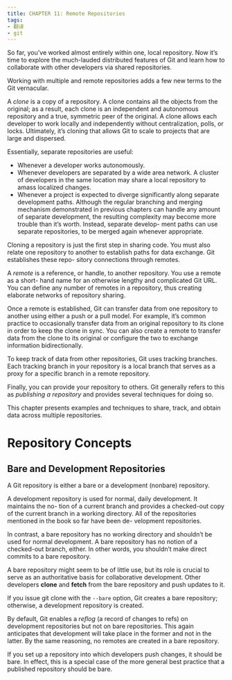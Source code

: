 ```yaml
---
title: CHAPTER 11: Remote Repositories
tags:
- 翻译
- git
---
```


So far, you’ve worked almost entirely within one, local repository. Now it’s time to explore the much-lauded distributed features of Git and learn how to collaborate with other developers via shared repositories.

Working with multiple and remote repositories adds a few new terms to the Git vernacular.

A *clone* is a copy of a repository. A clone contains all the objects from the original; as a result, each clone is an independent and autonomous repository and a true, symmetric peer of the original. A clone allows each developer to work locally and independently without centralization, polls, or locks. Ultimately, it’s cloning that allows Git to scale to projects that are large and dispersed.

Essentially, separate repositories are useful:

* Whenever a developer works autonomously.
* Whenever developers are separated by a wide area network. A cluster of developers in the same location may share a local repository to amass localized changes.
* Whenever a project is expected to diverge significantly along separate development paths. Although the regular branching and merging mechanism demonstrated in previous chapters can handle any amount of separate development, the resulting complexity may become more trouble than it’s worth. Instead, separate develop- ment paths can use separate repositories, to be merged again whenever appropriate.

Cloning a repository is just the first step in sharing code. You must also relate one repository to another to establish paths for data exchange. Git establishes these repo- sitory connections through remotes.

A *remote* is a reference, or handle, to another repository. You use a remote as a short- hand name for an otherwise lengthy and complicated Git URL. You can define any number of remotes in a repository, thus creating elaborate networks of repository sharing.

Once a remote is established, Git can transfer data from one repository to another using either a push or a pull model. For example, it’s common practice to occasionally transfer data from an original repository to its clone in order to keep the clone in sync. You can also create a remote to transfer data from the clone to its original or configure the two to exchange information bidirectionally.

To keep track of data from other repositories, Git uses tracking branches. Each tracking branch in your repository is a local branch that serves as a proxy for a specific branch in a remote repository.

Finally, you can provide your repository to others. Git generally refers to this as *publishing a repository* and provides several techniques for doing so.

This chapter presents examples and techniques to share, track, and obtain data across multiple repositories.

# Repository Concepts

## Bare and Development Repositories

A Git repository is either a bare or a development (nonbare) repository.

A development repository is used for normal, daily development. It maintains the no- tion of a current branch and provides a checked-out copy of the current branch in a working directory. All of the repositories mentioned in the book so far have been de- velopment repositories.

In contrast, a bare repository has no working directory and shouldn’t be used for normal development. A bare repository has no notion of a checked-out branch, either. In other words, you shouldn’t make direct commits to a bare repository.

A bare repository might seem to be of little use, but its role is crucial to serve as an authoritative basis for collaborative development. Other developers **clone** and **fetch** from the bare repository and push updates to it.

If you issue git clone with the `--bare` option, Git creates a bare repository; otherwise, a development repository is created.

By default, Git enables a *reflog* (a record of changes to refs) on development repositories but not on bare repositories. This again anticipates that development will take place in the former and not in the latter. By the same reasoning, no remotes are created in a bare repository.

If you set up a repository into which developers push changes, it should be bare. In effect, this is a special case of the more general best practice that a published repository should be bare.

























